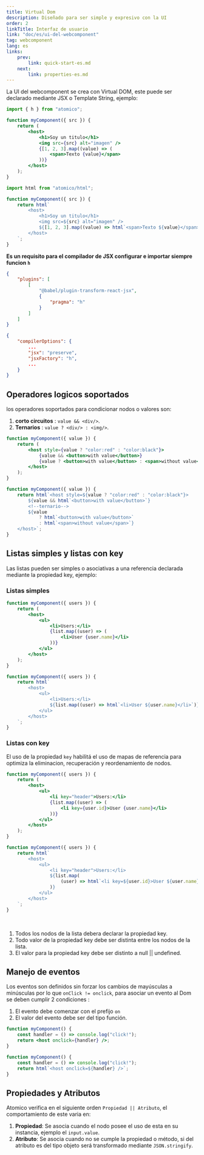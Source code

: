 ```yaml
---
title: Virtual Dom
description: Diseñado para ser simple y expresivo con la UI
order: 2
linkTitle: Interfaz de usuario
link: "doc/es/ui-del-webcomponent"
tag: webcomponent
lang: es
links:
    prev:
        link: quick-start-es.md
    next:
        link: properties-es.md
---
```


La UI del webcomponent se crea con Virtual DOM, este puede ser declarado mediante JSX o Template String, ejemplo:

<doc-tabs auto-height tabs="JSX, Template String">

```jsx
import { h } from "atomico";

function myComponent({ src }) {
    return (
        <host>
            <h1>Soy un titulo</h1>
            <img src={src} alt="imagen" />
            {[1, 2, 3].map((value) => (
                <span>Texto {value}</span>
            ))}
        </host>
    );
}
```

```js
import html from "atomico/html";

function myComponent({ src }) {
    return html`
        <host>
            <h1>Soy un titulo</h1>
            <img src=${src} alt="imagen" />
            ${[1, 2, 3].map((value) => html`<span>Texto ${value}</span>`)}
        </host>
    `;
}
```

</doc-tabs>

**Es un requisito para el compilador de JSX configurar e importar siempre funcion `h`**

<doc-details summary="Configuracion para el uso de JSX con Babel">

```json
{
    "plugins": [
        [
            "@babel/plugin-transform-react-jsx",
            {
                "pragma": "h"
            }
        ]
    ]
}
```

</doc-details>

<doc-details summary="Configuracion para el uso de JSX con Typesript">

```json
{
    "compilerOptions": {
        ...
        "jsx": "preserve",
        "jsxFactory": "h",
        ...
    }
}
```

</doc-details>

## Operadores logicos soportados

los operadores soportados para condicionar nodos o valores son:

1. **corto circuitos** : `value && <div/>`.
2. **Ternarios** : `value ? <div/> : <img/>`.

<doc-tabs auto-height tabs="JSX, Template String">

```jsx
function myComponent({ value }) {
    return (
        <host style={value ? "color:red" : "color:black"}>
            {value && <button>with value</button>}
            {value ? <button>with value</button> : <span>without value</span>}
        </host>
    );
}
```

```js
function myComponent({ value }) {
    return html`<host style=${value ? "color:red" : "color:black"}>
        ${value && html`<button>with value</button>`}
        <!--ternario-->
        ${value
            ? html`<button>with value</button>`
            : html`<span>without value</span>`}
    </host>`;
}
```

</doc-tabs>

## Listas simples y listas con key

Las listas pueden ser simples o asociativas a una referencia declarada mediante la propiedad key, ejemplo:

### Listas simples

<doc-tabs auto-height tabs="JSX, Template String">

```jsx
function myComponent({ users }) {
    return (
        <host>
            <ul>
                <li>Users:</li>
                {list.map((user) => (
                    <li>User {user.name}</li>
                ))}
            </ul>
        </host>
    );
}
```

```js
function myComponent({ users }) {
    return html`
        <host>
            <ul>
                <li>Users:</li>
                ${list.map((user) => html`<li>User ${user.name}</li>`)}
            </ul>
        </host>
    `;
}
```

</doc-tabs>

### Listas con key

El uso de la propiedad `key` habilitá el uso de mapas de referencia para optimiza la eliminacion, recuperación y reordenamiento de nodos.

<doc-tabs auto-height tabs="JSX, Template String">

```jsx
function myComponent({ users }) {
    return (
        <host>
            <ul>
                <li key="header">Users:</li>
                {list.map((user) => (
                    <li key={user.id}>User {user.name}</li>
                ))}
            </ul>
        </host>
    );
}
```

```js
function myComponent({ users }) {
    return html`
        <host>
            <ul>
                <li key="header">Users:</li>
                ${list.map(
                    (user) => html`<li key=${user.id}>User ${user.name}</li>`
                )}
            </ul>
        </host>
    `;
}
```

</doc-tabs>
<br>
<doc-details summary="Reglas de listas con key">

1. Todos los nodos de la lista debera declarar la propiedad key.
2. Todo valor de la propiedad key debe ser distinta entre los nodos de la lista.
3. El valor para la propiedad key debe ser distinto a null || undefined.

</doc-details>

## Manejo de eventos

Los eventos son definidos sin forzar los cambios de mayúsculas a minúsculas por lo que `onClick != onclick`, para asociar un evento al Dom se deben cumplir 2 condiciones :

1. El evento debe comenzar con el prefijo `on`
2. El valor del evento debe ser del tipo función.

<doc-tabs tabs="JSX, Template String">

```jsx
function myComponent() {
    const handler = () => console.log("click!");
    return <host onclick={handler} />;
}
```

```js
function myComponent() {
    const handler = () => console.log("click!");
    return html`<host onclick=${handler} />`;
}
```

</doc-tabs>

## Propiedades y Atributos

Atomico verifica en el siguiente orden `Propiedad || Atributo`, el comportamiento de este varia en:

1. **Propiedad**: Se asocia cuando el nodo posee el uso de esta en su instancia, ejemplo el `input.value`.
2. **Atributo**: Se asocia cuando no se cumple la propiedad o método, si del atributo es del tipo objeto será transformado mediante `JSON.stringify`.
